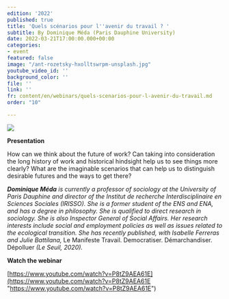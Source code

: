 ```yaml
---
edition: '2022'
published: true
title: 'Quels scénarios pour l''avenir du travail ? '
subtitle: By Dominique Méda (Paris Dauphine University)
date: 2022-03-21T17:00:00.000+00:00
categories:
- event
featured: false
image: "/ant-rozetsky-hxolltswrpm-unsplash.jpg"
youtube_video_id: ''
background_color: ''
file: ''
link: ''
fr: content/en/webinars/quels-scenarios-pour-l-avenir-du-travail.md
order: "10"

---
```

![](/image-annonce-webinaire210322en.png)

**Presentation**

How can we think about the future of work? Can taking into consideration the long history of work and historical hindsight help us to see things more clearly? What are the imaginable scenarios that can help us to distinguish desirable futures and the ways to get there?

**_Dominique Méda_** _is currently a professor of sociology at the University of Paris Dauphine and director of the Institut de recherche Interdisciplinaire en Sciences Sociales (IRISSO). She is a former student of the ENS and ENA, and has a degree in philosophy. She is qualified to direct research in sociology. She is also Inspector General of Social Affairs. Her research interests include social and employment policies as well as issues related to the ecological transition. She has recently published, with Isabelle Ferreras and Julie Battilana,_ Le Manifeste Travail. Democratiser. Démarchandiser. Dépolluer _(Le Seuil, 2020)._

**Watch the webinar**

[https://www.youtube.com/watch?v=P8tZ9AEA61E](https://www.youtube.com/watch?v=P8tZ9AEA61E "https://www.youtube.com/watch?v=P8tZ9AEA61E")
